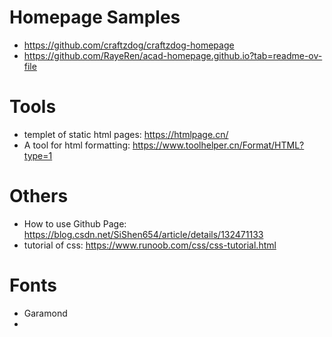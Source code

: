 # Homepage Samples
* https://github.com/craftzdog/craftzdog-homepage
* https://github.com/RayeRen/acad-homepage.github.io?tab=readme-ov-file

# Tools
* templet of static html pages: https://htmlpage.cn/
* A tool for html formatting: https://www.toolhelper.cn/Format/HTML?type=1

# Others
* How to use Github Page: https://blog.csdn.net/SiShen654/article/details/132471133
* tutorial of css: https://www.runoob.com/css/css-tutorial.html

# Fonts
* Garamond
* 
